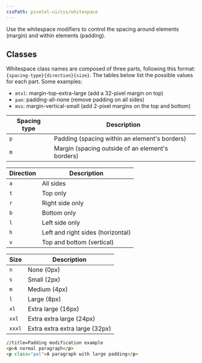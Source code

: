 ```yaml
---
cssPath: pivotal-ui/css/whitespace
---
```


Use the whitespace modifiers to control the spacing around elements (margin) and within elements (padding).

## Classes

Whitespace class names are composed of three parts, following this format: `{spacing-type}{direction}{size}`. The tables below list the possible values for each part. Some examples:

- `mtxl`: margin-top-extra-large (add a 32-pixel margin on top)
- `pan`: padding-all-none (remove padding on all sides)
- `mvs`: margin-vertical-small (add 2-pixel margins on the top and bottom)

Spacing type | Description
-------------|------------
`p` | Padding (spacing within an element's borders)
`m` | Margin (spacing outside of an element's borders)

Direction | Description
----------|------------
`a` | All sides
`t` | Top only
`r` | Right side only
`b` | Bottom only
`l` | Left side only
`h` | Left and right sides (horizontal)
`v` | Top and bottom (vertical)

Size | Description
-----|------------
`n`    | None (0px)
`s`    | Small (2px)
`m`    | Medium (4px)
`l`    | Large (8px)
`xl`   | Extra large (16px)
`xxl`  | Extra extra large (24px)
`xxxl` | Extra extra extra large (32px)

```html
//title=Padding modification example
<p>A normal paragraph</p>
<p class="pal">A paragraph with large padding</p>
```